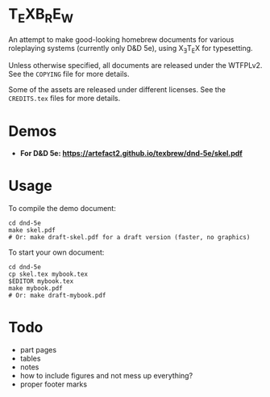 T<sub>E</sub>XB<sub>R</sub>E<sub>W</sub>
=======

An attempt to make good-looking homebrew documents for various
roleplaying systems (currently only D&D 5e), using
X<sub>Ǝ</sub>T<sub>E</sub>X for typesetting.

Unless otherwise specified, all documents are released under the
WTFPLv2. See the `COPYING` file for more details.

Some of the assets are released under different licenses. See the
`CREDITS.tex` files for more details.

Demos
=====

* **For D&D 5e: https://artefact2.github.io/texbrew/dnd-5e/skel.pdf**

Usage
=====

To compile the demo document:

    cd dnd-5e
    make skel.pdf
    # Or: make draft-skel.pdf for a draft version (faster, no graphics)

To start your own document:

    cd dnd-5e
    cp skel.tex mybook.tex
    $EDITOR mybook.tex
    make mybook.pdf
    # Or: make draft-mybook.pdf

Todo
====

* part pages
* tables
* notes
* how to include figures and not mess up everything?
* proper footer marks
